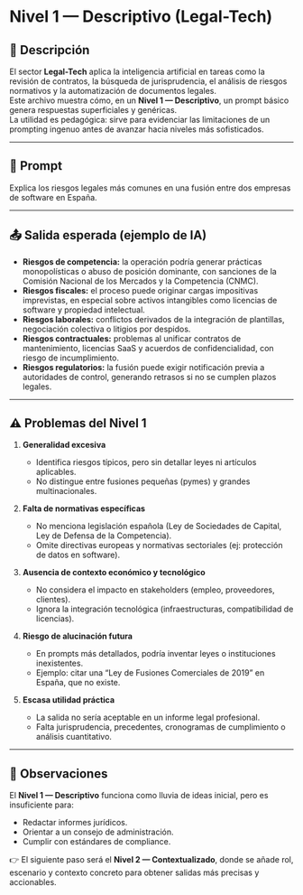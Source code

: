 # Nivel 1 — Descriptivo (Legal-Tech)

## 📖 Descripción
El sector **Legal-Tech** aplica la inteligencia artificial en tareas como la revisión de contratos, la búsqueda de jurisprudencia, el análisis de riesgos normativos y la automatización de documentos legales.  
Este archivo muestra cómo, en un **Nivel 1 — Descriptivo**, un prompt básico genera respuestas superficiales y genéricas.  
La utilidad es pedagógica: sirve para evidenciar las limitaciones de un prompting ingenuo antes de avanzar hacia niveles más sofisticados.

---

## 📝 Prompt
Explica los riesgos legales más comunes en una fusión entre dos empresas de software en España.


---

## 📤 Salida esperada (ejemplo de IA)
- **Riesgos de competencia:** la operación podría generar prácticas monopolísticas o abuso de posición dominante, con sanciones de la Comisión Nacional de los Mercados y la Competencia (CNMC).  
- **Riesgos fiscales:** el proceso puede originar cargas impositivas imprevistas, en especial sobre activos intangibles como licencias de software y propiedad intelectual.  
- **Riesgos laborales:** conflictos derivados de la integración de plantillas, negociación colectiva o litigios por despidos.  
- **Riesgos contractuales:** problemas al unificar contratos de mantenimiento, licencias SaaS y acuerdos de confidencialidad, con riesgo de incumplimiento.  
- **Riesgos regulatorios:** la fusión puede exigir notificación previa a autoridades de control, generando retrasos si no se cumplen plazos legales.  

---

## ⚠️ Problemas del Nivel 1
1. **Generalidad excesiva**  
   - Identifica riesgos típicos, pero sin detallar leyes ni artículos aplicables.  
   - No distingue entre fusiones pequeñas (pymes) y grandes multinacionales.  

2. **Falta de normativas específicas**  
   - No menciona legislación española (Ley de Sociedades de Capital, Ley de Defensa de la Competencia).  
   - Omite directivas europeas y normativas sectoriales (ej: protección de datos en software).  

3. **Ausencia de contexto económico y tecnológico**  
   - No considera el impacto en stakeholders (empleo, proveedores, clientes).  
   - Ignora la integración tecnológica (infraestructuras, compatibilidad de licencias).  

4. **Riesgo de alucinación futura**  
   - En prompts más detallados, podría inventar leyes o instituciones inexistentes.  
   - Ejemplo: citar una “Ley de Fusiones Comerciales de 2019” en España, que no existe.  

5. **Escasa utilidad práctica**  
   - La salida no sería aceptable en un informe legal profesional.  
   - Falta jurisprudencia, precedentes, cronogramas de cumplimiento o análisis cuantitativo.  

---

## 🔎 Observaciones
El **Nivel 1 — Descriptivo** funciona como lluvia de ideas inicial, pero es insuficiente para:  
- Redactar informes jurídicos.  
- Orientar a un consejo de administración.  
- Cumplir con estándares de compliance.  

👉 El siguiente paso será el **Nivel 2 — Contextualizado**, donde se añade rol, escenario y contexto concreto para obtener salidas más precisas y accionables.
